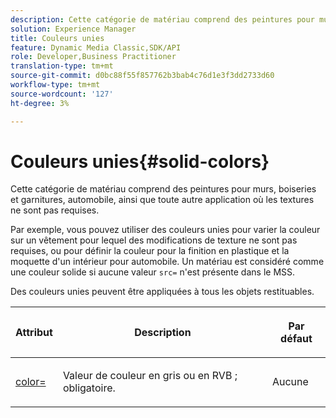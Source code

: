 ```yaml
---
description: Cette catégorie de matériau comprend des peintures pour murs, boiseries et garnitures, automobile, ainsi que toute autre application où les textures ne sont pas requises.
solution: Experience Manager
title: Couleurs unies
feature: Dynamic Media Classic,SDK/API
role: Developer,Business Practitioner
translation-type: tm+mt
source-git-commit: d0bc88f55f857762b3bab4c76d1e3f3dd2733d60
workflow-type: tm+mt
source-wordcount: '127'
ht-degree: 3%

---
```



# Couleurs unies{#solid-colors}

Cette catégorie de matériau comprend des peintures pour murs, boiseries et garnitures, automobile, ainsi que toute autre application où les textures ne sont pas requises.

Par exemple, vous pouvez utiliser des couleurs unies pour varier la couleur sur un vêtement pour lequel des modifications de texture ne sont pas requises, ou pour définir la couleur pour la finition en plastique et la moquette d&#39;un intérieur pour automobile. Un matériau est considéré comme une couleur solide si aucune valeur `src=` n&#39;est présente dans le MSS.

Des couleurs unies peuvent être appliquées à tous les objets restituables.

<table id="table_9245240311A44659A74C7A5EDD7D1503"> 
 <thead> 
  <tr> 
   <th colname="col1" class="entry"> <p>Attribut </p> </th> 
   <th colname="col2" class="entry"> <p>Description </p> </th> 
   <th colname="col3" class="entry"> <p>Par défaut </p> </th> 
  </tr> 
 </thead>
 <tbody> 
  <tr> 
   <td colname="col1"> <p> <a href="../../../../../../ir-api/http-protocol/image-rendering-api-ref/c-ir-http-protocol-ref/c-ir-http-protocol-command-reference/r-ir-http-color.md#reference-ea3cba9edfe94dbab86d8f123a9ed0aa" type="reference" format="dita" scope="local"> <span class="codeph"> color=  </span> </a> </p> </td> 
   <td colname="col2"> <p> Valeur de couleur en gris ou en RVB ; obligatoire. </p> </td> 
   <td colname="col3"> <p>Aucune </p> </td> 
  </tr> 
 </tbody> 
</table>

